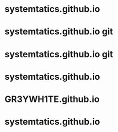 # systemtatics.github.io
# systemtatics.github.io git
# systemtatics.github.io git
# systemtatics.github.io
# GR3YWH1TE.github.io
# systemtatics.github.io
